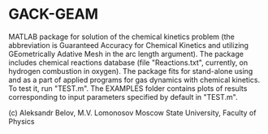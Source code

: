 # GACK-GEAM

MATLAB package for solution of the chemical kinetics problem (the abbreviation is Guaranteed Accuracy for Chemical Kinetics and utilizing GEometrically Adative Mesh in the arc length argument).
The package includes chemical reactions database (file "Reactions.txt", currently, on hydrogen combustion in oxygen). The package fits for stand-alone using and as a part of applied programs for gas dynamics with chemical kinetics. To test it, run "TEST.m". The EXAMPLES folder contains plots of results corresponding to input parameters specified by default in "TEST.m".

(c) Aleksandr Belov, M.V. Lomonosov Moscow State University, Faculty of Physics
